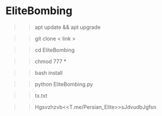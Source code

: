 # EliteBombing

>> apt update && apt upgrade 

>> git clone < link > 

>> cd EliteBombing

>> chmod 777 *

>> bash install

>> python EliteBombing.py

>> tx.txt

>> Hgsvzhzvb<Meti><<T.me/Persian_Elite>>sJdvudbJgfsn
